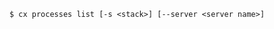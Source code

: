 <!-- usedin: [ _includes/_inlines/Toolbelt/common/toolbelt_processes] - layout:code post: toolbelt_processes_usage -->

```
$ cx processes list [-s <stack>] [--server <server name>]
```
